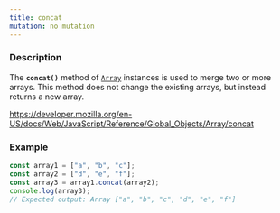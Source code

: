 ```yaml
---
title: concat
mutation: no mutation
---
```


### Description

The <strong><code>concat()</code></strong> method of <a href="https://developer.mozilla.org/en-US/docs/Web/JavaScript/Reference/Global_Objects/Array"><code>Array</code></a> instances is used to merge two or more arrays.
This method does not change the existing arrays, but instead returns a new array.

<a href="https://developer.mozilla.org/en-US/docs/Web/JavaScript/Reference/Global_Objects/Array/concat">https://developer.mozilla.org/en-US/docs/Web/JavaScript/Reference/Global_Objects/Array/concat</a>

### Example

```javascript
const array1 = ["a", "b", "c"];
const array2 = ["d", "e", "f"];
const array3 = array1.concat(array2);
console.log(array3);
// Expected output: Array ["a", "b", "c", "d", "e", "f"]
```
